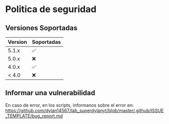 # Politica de seguridad

## Versiones Soportadas


| Version | Soportadas         |
| ------- | ------------------ |
| 5.1.x   | :white_check_mark: |
| 5.0.x   | :x:                |
| 4.0.x   | :white_check_mark: |
| < 4.0   | :x:                |

## Informar una vulnerabilidad

En caso de error, en los scripts, informanos sobre
el error en: https://github.com/dylan14567/lab_superdylanyt/blob/master/.github/ISSUE_TEMPLATE/bug_report.md
